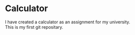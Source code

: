 # Calculator
I have created a calculator as an assignment for my university.
<br>
This is my first git repositary.
